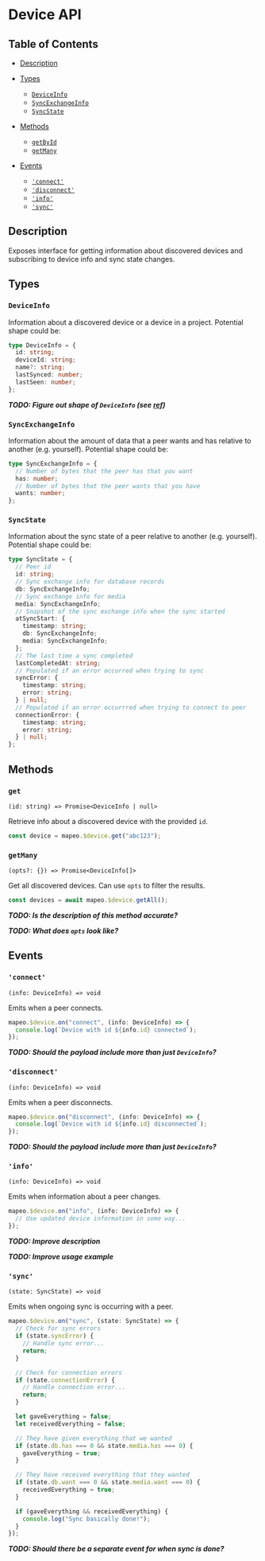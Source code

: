 # Device API

## Table of Contents

- [Description](#description)

- [Types](#types)

  - [`DeviceInfo`](#deviceinfo)
  - [`SyncExchangeInfo`](#syncexchangeinfo)
  - [`SyncState`](#syncstate)

- [Methods](#methods)

  - [`getById`](#get)
  - [`getMany`](#getmany)

- [Events](#events)
  - [`'connect'`](#connect)
  - [`'disconnect'`](#disconnect)
  - [`'info'`](#info)
  - [`'sync'`](#sync)

## Description

Exposes interface for getting information about discovered devices and subscribing to device info and sync state changes.

## Types

### `DeviceInfo`

Information about a discovered device or a device in a project. Potential shape could be:

```ts
type DeviceInfo = {
  id: string;
  deviceId: string;
  name?: string;
  lastSynced: number;
  lastSeen: number;
};
```

**_TODO: Figure out shape of `DeviceInfo` (see [ref](https://github.com/digidem/mapeo-core-next/blob/b95bfbfcac7bc9ad68181cfa4b86047c46c8fb4a/lib/authstore/authtypes.js#L65))_**

### `SyncExchangeInfo`

Information about the amount of data that a peer wants and has relative to another (e.g. yourself). Potential shape could be:

```ts
type SyncExchangeInfo = {
  // Number of bytes that the peer has that you want
  has: number;
  // Number of bytes that the peer wants that you have
  wants: number;
};
```

### `SyncState`

Information about the sync state of a peer relative to another (e.g. yourself). Potential shape could be:

```ts
type SyncState = {
  // Peer id
  id: string;
  // Sync exchange info for database records
  db: SyncExchangeInfo;
  // Sync exchange info for media
  media: SyncExchangeInfo;
  // Snapshot of the sync exchange info when the sync started
  atSyncStart: {
    timestamp: string;
    db: SyncExchangeInfo;
    media: SyncExchangeInfo;
  };
  // The last time a sync completed
  lastCompletedAt: string;
  // Populated if an error occurred when trying to sync
  syncError: {
    timestamp: string;
    error: string;
  } | null;
  // Populated if an error occurrred when trying to connect to peer
  connectionError: {
    timestamp: string;
    error: string;
  } | null;
};
```

## Methods

### `get`

`(id: string) => Promise<DeviceInfo | null>`

Retrieve info about a discovered device with the provided `id`.

```ts
const device = mapeo.$device.get("abc123");
```

### `getMany`

`(opts?: {}) => Promise<DeviceInfo[]>`

Get all discovered devices. Can use `opts` to filter the results.

```ts
const devices = await mapeo.$device.getAll();
```

**_TODO: Is the description of this method accurate?_**

**_TODO: What does `opts` look like?_**

## Events

### `'connect'`

`(info: DeviceInfo) => void`

Emits when a peer connects.

```ts
mapeo.$device.on("connect", (info: DeviceInfo) => {
  console.log(`Device with id ${info.id} connected`);
});
```

**_TODO: Should the payload include more than just `DeviceInfo`?_**

### `'disconnect'`

`(info: DeviceInfo) => void`

Emits when a peer disconnects.

```ts
mapeo.$device.on("disconnect", (info: DeviceInfo) => {
  console.log(`Device with id ${info.id} disconnected`);
});
```

**_TODO: Should the payload include more than just `DeviceInfo`?_**

### `'info'`

`(info: DeviceInfo) => void`

Emits when information about a peer changes.

```ts
mapeo.$device.on("info", (info: DeviceInfo) => {
  // Use updated device information in some way...
});
```

**_TODO: Improve description_**

**_TODO: Improve usage example_**

### `'sync'`

`(state: SyncState) => void`

Emits when ongoing sync is occurring with a peer.

```ts
mapeo.$device.on("sync", (state: SyncState) => {
  // Check for sync errors
  if (state.syncError) {
    // Handle sync error...
    return;
  }

  // Check for connection errors
  if (state.connectionError) {
    // Handle connection error...
    return;
  }

  let gaveEverything = false;
  let receivedEverything = false;

  // They have given everything that we wanted
  if (state.db.has === 0 && state.media.has === 0) {
    gaveEverything = true;
  }

  // They have received everything that they wanted
  if (state.db.want === 0 && state.media.want === 0) {
    receivedEverything = true;
  }

  if (gaveEverything && receivedEverything) {
    console.log("Sync basically done!");
  }
});
```

**_TODO: Should there be a separate event for when sync is done?_**
